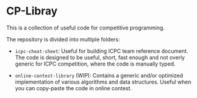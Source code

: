 # CP-Libray

This is a collection of useful code for competitive programming.

The repository is divided into multiple folders:

- `icpc-cheat-sheet`: Useful for building ICPC team reference document. The code is designed to be useful, short, fast enough and not overly generic for ICPC competition, where the code is manually typed.

- `online-contest-library` (WIP): Contains a generic and/or optimized implementation of various algorithms and data structures. Useful when you can copy-paste the code in online contest.
